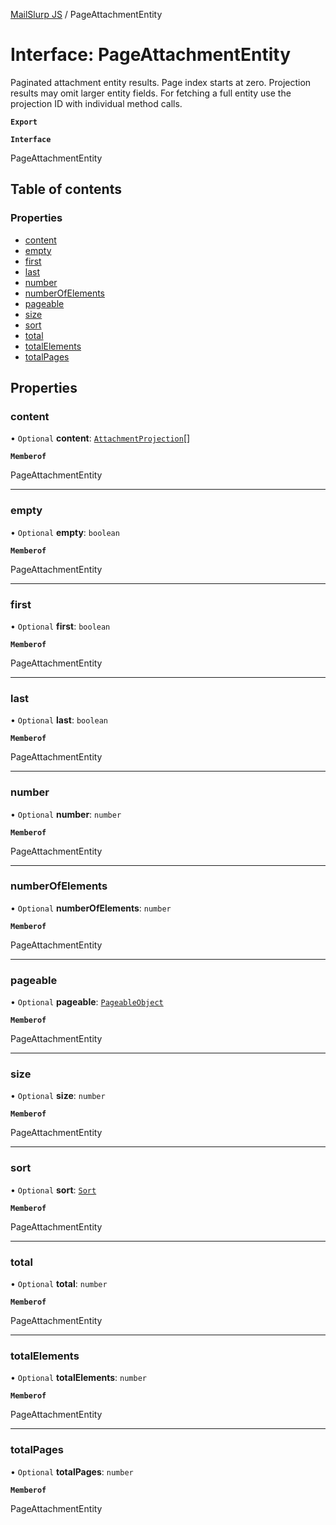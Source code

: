 [MailSlurp JS](../README.md) / PageAttachmentEntity

# Interface: PageAttachmentEntity

Paginated attachment entity results. Page index starts at zero. Projection results may omit larger entity fields. For fetching a full entity use the projection ID with individual method calls.

**`Export`**

**`Interface`**

PageAttachmentEntity

## Table of contents

### Properties

- [content](PageAttachmentEntity.md#content)
- [empty](PageAttachmentEntity.md#empty)
- [first](PageAttachmentEntity.md#first)
- [last](PageAttachmentEntity.md#last)
- [number](PageAttachmentEntity.md#number)
- [numberOfElements](PageAttachmentEntity.md#numberofelements)
- [pageable](PageAttachmentEntity.md#pageable)
- [size](PageAttachmentEntity.md#size)
- [sort](PageAttachmentEntity.md#sort)
- [total](PageAttachmentEntity.md#total)
- [totalElements](PageAttachmentEntity.md#totalelements)
- [totalPages](PageAttachmentEntity.md#totalpages)

## Properties

### content

• `Optional` **content**: [`AttachmentProjection`](AttachmentProjection.md)[]

**`Memberof`**

PageAttachmentEntity

___

### empty

• `Optional` **empty**: `boolean`

**`Memberof`**

PageAttachmentEntity

___

### first

• `Optional` **first**: `boolean`

**`Memberof`**

PageAttachmentEntity

___

### last

• `Optional` **last**: `boolean`

**`Memberof`**

PageAttachmentEntity

___

### number

• `Optional` **number**: `number`

**`Memberof`**

PageAttachmentEntity

___

### numberOfElements

• `Optional` **numberOfElements**: `number`

**`Memberof`**

PageAttachmentEntity

___

### pageable

• `Optional` **pageable**: [`PageableObject`](PageableObject.md)

**`Memberof`**

PageAttachmentEntity

___

### size

• `Optional` **size**: `number`

**`Memberof`**

PageAttachmentEntity

___

### sort

• `Optional` **sort**: [`Sort`](Sort.md)

**`Memberof`**

PageAttachmentEntity

___

### total

• `Optional` **total**: `number`

**`Memberof`**

PageAttachmentEntity

___

### totalElements

• `Optional` **totalElements**: `number`

**`Memberof`**

PageAttachmentEntity

___

### totalPages

• `Optional` **totalPages**: `number`

**`Memberof`**

PageAttachmentEntity

